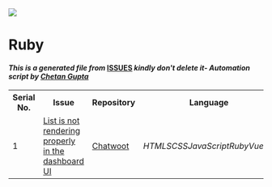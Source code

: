 <!DOCTYPE html>
<html><head><link href="../../.meta/style.css" rel="stylesheet"></head><body><img src="https://github.com/ch8n/Hacktoberfest2021/blob/main/assets/logo.png?raw=true" class="center"><h1>Ruby</h1><h4><em>This is a generated file from </em><a href="../../ISSUES.md">ISSUES</a><em> kindly don't delete it</em><em>- Automation script by <a href="https://chetangupta.net/about" target="_blank">Chetan Gupta</a></em></h4><table><tr><th>Serial No.</th><th>Issue</th><th>Repository</th><th>Language</th></tr><tr><td>1</td><td><a href="https://github.com/chatwoot/chatwoot/issues/3081" target="_blank">List is not rendering properly in the dashboard UI</a></td><td><a href="https://github.com/chatwoot/chatwoot" target="_blank">Chatwoot</a></td><td><em>HTML</em><em>SCSS</em><em>JavaScript</em><em>Ruby</em><em>Vue.Js</em></td></tr></table></body></html>